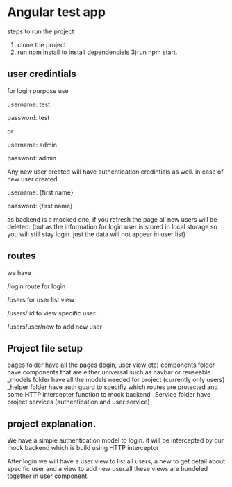 # Angular test app

steps to run the project
1) clone the project
2) run npm install to install dependencieis
3)run npm start.

## user credintials
for login purpose use 

username: test

password: test

or

username: admin

password: admin

Any new user created will have authentication credintials as well. in case of new user created 

username: {first name}

password: {first name}

as backend is a mocked one, if you refresh the page all new users will be deleted. (but as the information for login user is stored in local storage so you will still stay login. just the data will not appear in user list)

## routes
we have   

/login route for login

/users for user list view

/users/:id to view specific user.

/users/user/new to add new user


## Project file setup

pages folder have all the pages (login, user view etc)
components folder have components that are either universal such as navbar or reuseable.
_models folder have all the models needed for project (currently only users)
_helper folder have auth guard to specifiy which routes are protected and some HTTP intercepter function to mock backend
_Service folder have project services (authentication and user service) 


## project explanation.

We have a simple authentication model to login. it will be intercepted by our mock backend which is build using HTTP interceptor

After login we will have a user view to list all users, a new to get detail about specific user and a view to add new user.all these views are
bundeled together in user component.

